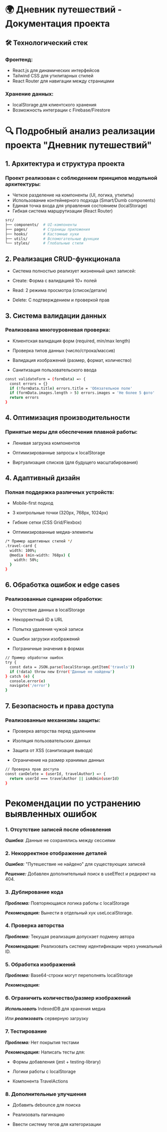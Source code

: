 # 🌍 Дневник путешествий - Документация проекта

## 🛠 Технологический стек

### Фронтенд:
- React.js для динамических интерфейсов
- Tailwind CSS для утилитарных стилей
- React Router для навигации между страницами

###   Хранение данных:
- localStorage для клиентского хранения
- Возможность интеграции с Firebase/Firestore

# 🔍 Подробный анализ реализации проекта "Дневник путешествий"

## 1. Архитектура и структура проекта
### Проект реализован с соблюдением принципов модульной архитектуры:
- Четкое разделение на компоненты (UI, логика, утилиты)
- Использование контейнерного подхода (Smart/Dumb components)
- Единая точка входа для управления состоянием (localStorage)
- Гибкая система маршрутизации (React Router)

```bash
src/
├── components/  # UI-компоненты
├── pages/       # Страницы приложения
├── hooks/       # Кастомные хуки
├── utils/       # Вспомогательные функции
└── styles/      # Глобальные стили
```
## 2. Реализация CRUD-функционала
- Система полностью реализует жизненный цикл записей:

- Create: Форма с валидацией 10+ полей

- Read: 2 режима просмотра (список/детали)

- Delete: С подтверждением и проверкой прав


## 3. Система валидации данных
### Реализована многоуровневая проверка:

- Клиентская валидация форм (required, min/max length)

- Проверка типов данных (число/строка/массив)

- Валидация изображений (размер, формат, количество)

- Санитизация пользовательского ввода
```bash
const validateForm = (formData) => {
  const errors = {}
  if (!formData.title) errors.title = 'Обязательное поле'
  if (formData.images.length > 5) errors.images = 'Не более 5 фото'
  return errors
}
```
## 4. Оптимизация производительности
### Принятые меры для обеспечения плавной работы:

- Ленивая загрузка компонентов

- Оптимизированные запросы к localStorage

- Виртуализация списков (для будущего масштабирования)

## 4. Адаптивный дизайн
### Полная поддержка различных устройств:

- Mobile-first подход

- 3 контрольные точки (320px, 768px, 1024px)

- Гибкие сетки (CSS Grid/Flexbox)

- Оптимизированные медиа-элементы

```bash
/* Пример адаптивных стилей */
.travel-card {
  width: 100%;
  @media (min-width: 768px) {
    width: 50%;
  }
}
```
## 6. Обработка ошибок и edge cases

### Реализованные сценарии обработки:

- Отсутствие данных в localStorage

- Некорректный ID в URL

- Попытка удаления чужой записи

- Ошибки загрузки изображений

- Пограничные значения в формах

```bash
// Пример обработки ошибок
try {
  const data = JSON.parse(localStorage.getItem('travels'))
  if (!data) throw new Error('Данные не найдены')
} catch (e) {
  console.error(e)
  navigate('/error')
}
```
## 7. Безопасность и права доступа
### Реализованные механизмы защиты:

- Проверка авторства перед удалением

- Изоляция пользовательских данных

- Защита от XSS (санитизация вывода)

- Ограничение на размер хранимых данных

```bash
// Проверка прав доступа
const canDelete = (userId, travelAuthor) => {
  return userId === travelAuthor || isAdmin(userId)
}
```
# Рекомендации по устранению выявленных ошибок

### 1. Отсутствие записей после обновления
***Ошибка***: Данные не сохранялись между сессиями
### 2. Некорректное отображение деталей
***Ошибка:*** "Путешествие не найдено" для существующих записей

***Решение:*** Добавлен дополнительный поиск в useEffect и редирект на 404.

### 3. Дублирование кода
***Проблема:*** Повторяющаяся логика работы с localStorage

***Рекомендация:*** Вынести в отдельный хук useLocalStorage.

### 4. Проверка авторства
***Проблема:*** Текущая реализация допускает подмену автора

***Рекомендация:*** Реализовать систему идентификации через уникальный ID.

### 5. Обработка изображений
***Проблема:*** Base64-строки могут переполнять localStorage

***Рекомендация:***

### 6. Ограничить количество/размер изображений
***Использовать*** IndexedDB для хранения медиа

Или ***реализовать*** серверную загрузку


### 7. Тестирование
***Проблема:*** Нет покрытия тестами

***Рекомендация:*** Написать тесты для:

- Формы добавления (jest + testing-library)

- Логики работы с localStorage

- Компонента TravelActions

### 8. Дополнительные улучшения

- Добавить debounce для поиска

- Реализовать пагинацию

- Ввести систему тегов для категоризации